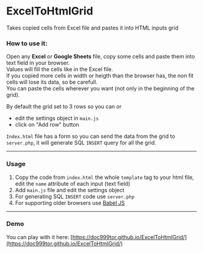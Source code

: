 # ExcelToHtmlGrid
Takes copied cells from Excel file and pastes it into HTML inputs grid

### How to use it:
Open any **Excel** or **Google Sheets** file, copy some cells and paste them into text field in your browser.  
Values will fill the cells like in the Excel file.  
If you copied more cells in width or heigth than the browser has, the non fit cells will lose its data, so be carefull.  
You can paste the cells wherever you want (not only in the beginning of the grid).   

By default the grid set to 3 rows so you can or

* edit the settings object in `main.js`
* click on "Add row" button

`Index.html` file has a form so you can send the data from the grid to `server.php`, it will generate SQL `INSERT` query for all the grid.  

---

### Usage

1. Copy the code from `index.html` the whole `template` tag to your html file, edit the `name` attribute of each input (text field)
2. Add `main.js` file and edit the settings object
3. For generating SQL `INSERT` code use `server.php`
4. For supporting older browsers use [Babel JS](https://babeljs.io/)

---

### Demo
You can play with it here: [https://doc999tor.github.io/ExcelToHtmlGrid/](https://doc999tor.github.io/ExcelToHtmlGrid/)